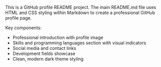 <!-- Use this file to provide workspace-specific custom instructions to Copilot. For more details, visit https://code.visualstudio.com/docs/copilot/copilot-customization#_use-a-githubcopilotinstructionsmd-file -->

This is a GitHub profile README project. The main README.md file uses HTML and CSS styling within Markdown to create a professional GitHub profile page.

Key components:
- Professional introduction with profile image
- Skills and programming languages section with visual indicators
- Social media and contact links
- Development fields showcase
- Clean, modern dark theme styling
